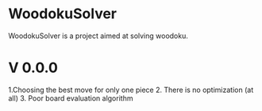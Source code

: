 # WoodokuSolver
WoodokuSolver is a project aimed at solving woodoku.

# V 0.0.0
1.Choosing the best move for only one piece
2. There is no optimization (at all)
3. Poor board evaluation algorithm
